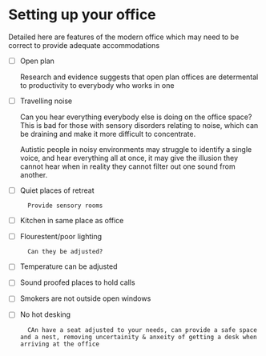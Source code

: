 # Setting up your office

Detailed here are features of the modern office which may need to be correct to provide adequate accommodations


- [ ] Open plan

    Research and evidence suggests that open plan offices are determental to productivity to everybody who works in one

- [ ] Travelling noise

    Can you hear everything everybody else is doing on the office space?  This is bad for those with sensory disorders relating to noise, which can be draining and make it more difficult to concentrate.

    Autistic people in noisy environments may struggle to identify a single voice, and hear everything all at once, it may give the illusion they cannot hear when in reality they cannot filter out one sound from another.

- [ ] Quiet places of retreat

        Provide sensory rooms

- [ ] Kitchen in same place as office

- [ ] Flourestent/poor lighting

        Can they be adjusted?

- [ ] Temperature can be adjusted

- [ ] Sound proofed places to hold calls

- [ ] Smokers are not outside open windows

- [ ] No hot desking

        CAn have a seat adjusted to your needs, can provide a safe space and a nest, removing uncertainity & anxeity of getting a desk when arriving at the office

